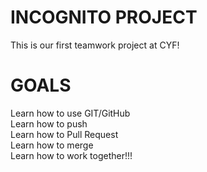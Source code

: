 # INCOGNITO PROJECT

This is our first teamwork project at CYF!

# GOALS

Learn how to use GIT/GitHub<br />
Learn how to push<br />
Learn how to Pull Request<br />
Learn how to merge<br />
Learn how to work together!!!<br /> 
